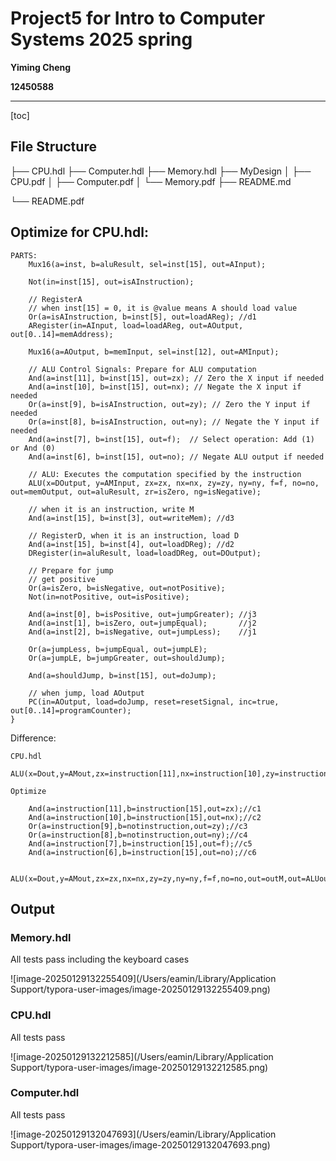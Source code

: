 

# Project5 for Intro to Computer Systems 2025 spring

**Yiming Cheng**

**12450588**

---



[toc]

## File Structure

├── CPU.hdl
├── Computer.hdl
├── Memory.hdl
├── MyDesign
│   ├── CPU.pdf
│   ├── Computer.pdf
│   └── Memory.pdf
├── README.md

└── README.pdf







## Optimize for CPU.hdl:

```hdl
PARTS:
    Mux16(a=inst, b=aluResult, sel=inst[15], out=AInput);
    
    Not(in=inst[15], out=isAInstruction);

    // RegisterA
    // when inst[15] = 0, it is @value means A should load value
    Or(a=isAInstruction, b=inst[5], out=loadAReg); //d1
    ARegister(in=AInput, load=loadAReg, out=AOutput, out[0..14]=memAddress);

    Mux16(a=AOutput, b=memInput, sel=inst[12], out=AMInput);

    // ALU Control Signals: Prepare for ALU computation
    And(a=inst[11], b=inst[15], out=zx); // Zero the X input if needed
    And(a=inst[10], b=inst[15], out=nx); // Negate the X input if needed
    Or(a=inst[9], b=isAInstruction, out=zy); // Zero the Y input if needed
    Or(a=inst[8], b=isAInstruction, out=ny); // Negate the Y input if needed
    And(a=inst[7], b=inst[15], out=f);  // Select operation: Add (1) or And (0)
    And(a=inst[6], b=inst[15], out=no); // Negate ALU output if needed

    // ALU: Executes the computation specified by the instruction
    ALU(x=DOutput, y=AMInput, zx=zx, nx=nx, zy=zy, ny=ny, f=f, no=no, out=memOutput, out=aluResult, zr=isZero, ng=isNegative);

    // when it is an instruction, write M
    And(a=inst[15], b=inst[3], out=writeMem); //d3

    // RegisterD, when it is an instruction, load D
    And(a=inst[15], b=inst[4], out=loadDReg); //d2
    DRegister(in=aluResult, load=loadDReg, out=DOutput);

    // Prepare for jump
    // get positive
    Or(a=isZero, b=isNegative, out=notPositive);
    Not(in=notPositive, out=isPositive);

    And(a=inst[0], b=isPositive, out=jumpGreater); //j3
    And(a=inst[1], b=isZero, out=jumpEqual);       //j2
    And(a=inst[2], b=isNegative, out=jumpLess);    //j1

    Or(a=jumpLess, b=jumpEqual, out=jumpLE);
    Or(a=jumpLE, b=jumpGreater, out=shouldJump);

    And(a=shouldJump, b=inst[15], out=doJump);

    // when jump, load AOutput
    PC(in=AOutput, load=doJump, reset=resetSignal, inc=true, out[0..14]=programCounter);
}
```

Difference:

`CPU.hdl`

```
ALU(x=Dout,y=AMout,zx=instruction[11],nx=instruction[10],zy=instruction[9],ny=instruction[8],f=instruction[7],no=instruction[6],out=outM,out=ALUout,zr=zero,ng=neg);
```

`Optimize`

```
    And(a=instruction[11],b=instruction[15],out=zx);//c1
    And(a=instruction[10],b=instruction[15],out=nx);//c2
    Or(a=instruction[9],b=notinstruction,out=zy);//c3
    Or(a=instruction[8],b=notinstruction,out=ny);//c4
    And(a=instruction[7],b=instruction[15],out=f);//c5
    And(a=instruction[6],b=instruction[15],out=no);//c6

    ALU(x=Dout,y=AMout,zx=zx,nx=nx,zy=zy,ny=ny,f=f,no=no,out=outM,out=ALUout,zr=zero,ng=neg);
```









## Output

### Memory.hdl

All tests pass including the keyboard cases

![image-20250129132255409](/Users/eamin/Library/Application Support/typora-user-images/image-20250129132255409.png)

### CPU.hdl

All tests pass

![image-20250129132212585](/Users/eamin/Library/Application Support/typora-user-images/image-20250129132212585.png)

### Computer.hdl

All tests pass

![image-20250129132047693](/Users/eamin/Library/Application Support/typora-user-images/image-20250129132047693.png)




